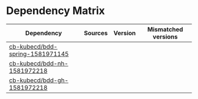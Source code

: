 # Dependency Matrix

Dependency | Sources | Version | Mismatched versions
---------- | ------- | ------- | -------------------
[cb-kubecd/bdd-spring-1581971145](https://github.com/cb-kubecd/bdd-spring-1581971145.git) |  | []() | 
[cb-kubecd/bdd-nh-1581972218](https://github.com/cb-kubecd/bdd-nh-1581972218.git) |  | []() | 
[cb-kubecd/bdd-gh-1581972218](https://github.com/cb-kubecd/bdd-gh-1581972218.git) |  | []() | 
